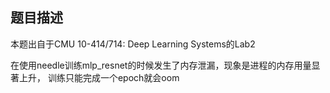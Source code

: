## 题目描述
本题出自于CMU 10-414/714: Deep Learning Systems的Lab2

在使用needle训练mlp_resnet的时候发生了内存泄漏，现象是进程的内存用量显著上升，
训练只能完成一个epoch就会oom
